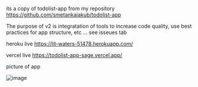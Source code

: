 its a copy of todolist-app from my repository https://github.com/smetankajakub/todolist-app

The purpose of v2 is integratation of tools to increase code quality, use best practices for app structure, etc ... see isseues tab

heroku live
https://lit-waters-51478.herokuapp.com/

vercel live 
https://todolist-app-sage.vercel.app/

picture of app

![image](https://user-images.githubusercontent.com/28692451/122128277-c0036000-ce34-11eb-8b18-7e56f619ec33.png)
